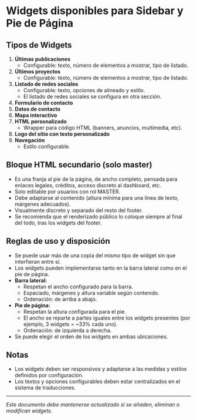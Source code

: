 # Widgets disponibles para Sidebar y Pie de Página

## Tipos de Widgets

1. **Últimas publicaciones**
   - Configurable: texto, número de elementos a mostrar, tipo de listado.
2. **Últimos proyectos**
   - Configurable: texto, número de elementos a mostrar, tipo de listado.
3. **Listado de redes sociales**
   - Configurable: texto, opciones de alineado y estilo.
   - El listado de redes sociales se configura en otra sección.
4. **Formulario de contacto**
5. **Datos de contacto**
6. **Mapa interactivo**
7. **HTML personalizado**
   - Wrapper para código HTML (banners, anuncios, multimedia, etc).
8. **Logo del sitio con texto personalizado**
9. **Navegación**
   - Estilo configurable.

## Bloque HTML secundario (solo master)

- Es una franja al pie de la página, de ancho completo, pensada para enlaces legales, créditos, acceso discreto al dashboard, etc.
- Solo editable por usuarios con rol MASTER.
- Debe adaptarse al contenido (altura mínima para una línea de texto, márgenes adecuados).
- Visualmente discreto y separado del resto del footer.
- Se recomienda que el renderizado público lo coloque siempre al final del todo, tras los widgets del footer.

## Reglas de uso y disposición

- Se puede usar más de una copia del mismo tipo de widget sin que interfieran entre sí.
- Los widgets pueden implementarse tanto en la barra lateral como en el pie de página.
- **Barra lateral:** 
  - Respetan el ancho configurado para la barra.
  - Espaciado, márgenes y altura variable según contenido.
  - Ordenación: de arriba a abajo.
- **Pie de página:**
  - Respetan la altura configurada para el pie.
  - El ancho se reparte a partes iguales entre los widgets presentes (por ejemplo, 3 widgets = ~33% cada uno).
  - Ordenación: de izquierda a derecha.
- Se puede elegir el orden de los widgets en ambas ubicaciones.

## Notas

- Los widgets deben ser responsivos y adaptarse a las medidas y estilos definidos por configuración.
- Los textos y opciones configurables deben estar centralizados en el sistema de traducciones.

---
_Este documento debe mantenerse actualizado si se añaden, eliminan o modifican widgets._